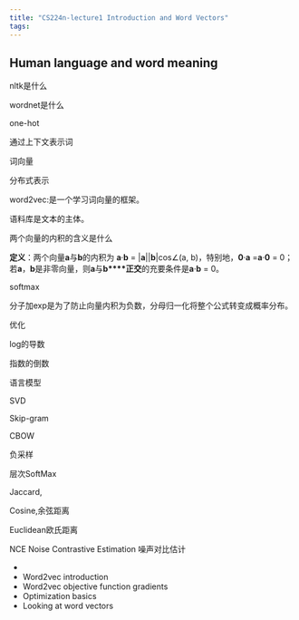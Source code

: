 ```yaml
---
title: "CS224n-lecture1 Introduction and Word Vectors"
tags:
---
```


## Human language and word meaning

nltk是什么

wordnet是什么

one-hot

通过上下文表示词

词向量

分布式表示

word2vec:是一个学习词向量的框架。

语料库是文本的主体。

两个向量的内积的含义是什么

**定义**：两个向量**a**与**b**的内积为 **a**·**b** = |**a**||**b**|cos∠(a, b)，特别地，**0**·**a** =**a**·**0** = 0；若**a**，**b**是非零向量，则**a**与**b\**\**正交**的充要条件是**a**·**b** = 0。

softmax

分子加exp是为了防止向量内积为负数，分母归一化将整个公式转变成概率分布。

优化

log的导数

指数的倒数

语言模型

SVD

Skip-gram

CBOW

负采样

层次SoftMax

Jaccard,

Cosine,余弦距离

Euclidean欧氏距离

NCE Noise Contrastive Estimation 噪声对比估计

* 
* Word2vec introduction
* Word2vec objective function gradients
* Optimization basics
* Looking at word vectors